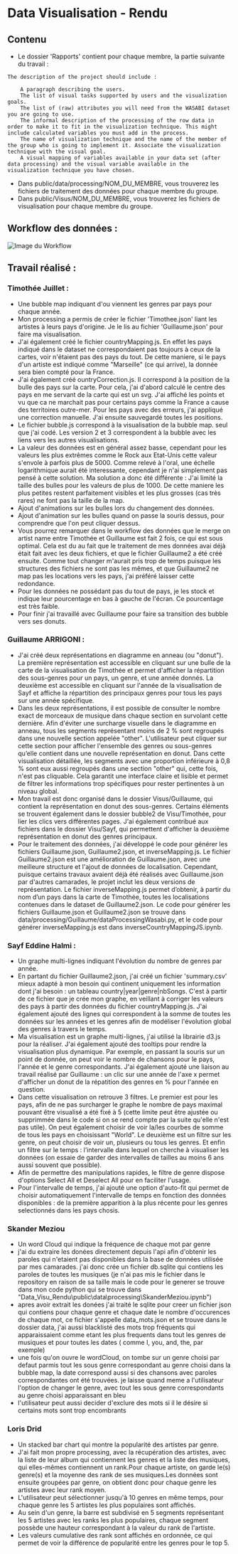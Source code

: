 # Data Visualisation - Rendu

## Contenu

- Le dossier 'Rapports' contient pour chaque membre, la partie suivante du travail :
```
The description of the project should include : 

    A paragraph describing the users.
    The list of visual tasks supported by users and the visualization goals.
    The list of (raw) attributes you will need from the WASABI dataset you are going to use.
    The informal description of the processing of the row data in order to make it to fit in the visualization technique. This might include calculated variables you must add in the process.
    The name of visualization technique and the name of the member of the group who is going to implement it. Associate the visualization technique with the visual goal.
    A visual mapping of variables available in your data set (after data processing) and the visual variable available in the visualization technique you have chosen.
```
- Dans public/data/processing/NOM_DU_MEMBRE, vous trouverez les fichiers de traitement des données pour chaque membre du groupe.
- Dans public/Visus/NOM_DU_MEMBRE, vous trouverez les fichiers de visualisation pour chaque membre du groupe.


## Workflow des données :

![Image du Workflow](Worklow%20visualisation.drawio.png)

## Travail réalisé :

### Timothée Juillet :

- Une bubble map indiquant d'ou viennent les genres par pays pour chaque année. 
- Mon processing a permis de créer le fichier 'Timothee.json' liant les artistes à leurs pays d'origine. Je le lis au fichier 'Guillaume.json' pour faire ma visualisation.
- J'ai également créé le fichier countryMapping.js. En effet les pays indiqué dans le dataset ne correspondaient pas toujours à ceux de la cartes, voir n'étaient pas des pays du tout. De cette maniere, si le pays d'un artiste est indiqué comme "Marseille" (ce qui arrive), la donnée sera bien compté pour la France.
- J'ai également créé ountryCorrection.js. Il correspond à la position de la bulle des pays sur la carte. Pour cela, j'ai d'abord calculé le centre des pays en me servant de la carte qui est un svg. J'ai affiché les points et vu que ca ne marchait pas pour certains pays comme la France a cause des territoires outre-mer. Pour les pays avec des erreurs, j'ai appliqué une correction manuelle. J'ai ensuite sauvegardé toutes les positions.
- Le fichier bubble.js correspond à la visualisation de la bubble map. seul que j'ai codé. Les version 2 et 3 correspondent à la bubble avec les liens vers les autres visualisations.
- La valeur des données est en général assez basse, cependant pour les valeurs les plus extrêmes comme le Rock aux Etat-Unis cette valeur s'envole à parfois plus de 5000. Comme relevé à l'oral, une échelle logarithmique aurait été interessante, cependant je n'ai simplement pas pensé à cette solution. Ma solution a donc été différente : J'ai limité la taille des bulles pour les valeurs de plus de 1000. De cette maniere les plus petites restent parfaitement visibles et les plus grosses (cas très rares) ne font pas la taille de la map.
- Ajout d'animations sur les bulles lors du changement des données.
- Ajout d'animation sur les bulles quand on passe la souris dessus, pour comprendre que l'on peut cliquer dessus.
- Vous pourrez remarquer dans le workflow des données que le merge on artist name entre Timothée et Guillaume est fait 2 fois, ce qui est sous optimal. Cela est du au fait que le traitement de mes données avai déjà était fait avec les deux fichiers, et que le fichier Guillaume2 a été créé ensuite. Comme tout changer m'aurait pris trop de temps puisque les structures des fichiers ne sont pas les mêmes, et que Guillaume2 ne map pas les locations vers les pays, j'ai préféré laisser cette redondance.
- Pour les données ne possédant pas du tout de pays, je les stock et indique leur pourcentage en bas à gauche de l'écran. Ce pourcentage est très faible.
- Pour finir j'ai travaillé avec Guillaume pour faire sa transition des bubble vers ses donuts.

### Guillaume ARRIGONI :

- J'ai créé deux représentations en diagramme en anneau (ou "donut"). La première représentation est accessible en cliquant sur une bulle de la carte de la visualisation de Timothée et permet d'afficher la répartition des sous-genres pour un pays, un genre, et une année donnés. La deuxième est accessible en cliquant sur l'année de la visualisation de Sayf et affiche la répartition des principaux genres pour tous les pays sur une année spécifique.
- Dans les deux représentations, il est possible de consulter le nombre exact de morceaux de musique dans chaque section en survolant cette dernière. Afin d'éviter une surcharge visuelle dans le diagramme en anneau, tous les segments représentant moins de 2 % sont regroupés dans une nouvelle section appelée "other". L'utilisateur peut cliquer sur cette section pour afficher l'ensemble des genres ou sous-genres qu’elle contient dans une nouvelle représentation en donut. Dans cette visualisation détaillée, les segments avec une proportion inférieure à 0,8 % sont eux aussi regroupés dans une section "other" qui, cette fois, n'est pas cliquable. Cela garantit une interface claire et lisible et permet de filtrer les informations trop spécifiques pour rester pertinentes à un niveau global.
- Mon travail est donc organisé dans le dossier Visus/Guillaume, qui contient la représentation en donut des sous-genres. Certains éléments se trouvent également dans le dossier bubble2 de Visu/Timothée, pour lier les clics vers différentes pages. J'ai également contribué aux fichiers dans le dossier Visu/Sayf, qui permettent d'afficher la deuxième représentation en donut des genres principaux.
- Pour le traitement des données, j'ai développé le code pour générer les fichiers Guillaume.json, Guillaume2.json, et inverseMapping.js. Le fichier Guillaume2.json est une amélioration de Guillaume.json, avec une meilleure structure et l'ajout de données de localisation. Cependant, puisque certains travaux avaient déjà été réalisés avec Guillaume.json par d'autres camarades, le projet inclut les deux versions de représentation. Le fichier inverseMapping.js permet d’obtenir, à partir du nom d’un pays dans la carte de Timothée, toutes les localisations contenues dans le dataset de Guillaume2.json. Le code pour générer les fichiers Guillaume.json et Guillaume2.json se trouve dans data/processing/Guillaume/dataProcessingWasabi.py, et le code pour générer inverseMapping.js est dans inverseCountryMappingJS.ipynb.


### Sayf Eddine Halmi :

- Un graphe multi-lignes indiquant l'évolution du nombre de genres par année.
- En partant du fichier Guillaume2.json, j'ai créé un fichier 'summary.csv' mieux adapté à mon besoin qui continent uniquement les information dont j'ai besoin : un tableau country|year|genre|nbSongs. C'est à partir de ce fichier que je crée mon graphe, en veillant à corriger les valeurs des pays à partir des données du fichier countryMapping.js. J'ai également ajouté des lignes qui correspondent à la somme de toutes les données sur les années et les genres afin de modéliser l'évolution global des genres à travers le temps.
- Ma visualisation est un graphe multi-lignes, j'ai utilisé la librairie d3.js pour la réaliser. J'ai également ajouté des tooltips pour rendre la visualisation plus dynamique. Par exemple, en passant la souris sur un point de donnée, on peut voir le nombre de chansons pour le pays, l'année et le genre correspondants. J'ai également ajouté une liaison au travail réalisé par Guillaume : un clic sur une année de l'axe x permet d'afficher un donut de la répatition des genres en % pour l'année en question.
- Dans cette visualisation on retrouve 3 filtres. Le premier est pour les pays, afin de ne pas surcharger le graphe le nombre de pays maximal pouvant être visualisé a été fixé à 5 (cette limite peut être ajustée ou supprimmée dans le code si on se rend compte par la suite qu'elle n'est pas utile). On peut également choisir de voir la/les courbes de somme de tous les pays en choisissant "World". Le deuxième est un filtre sur les genre, on peut choisir de voir un, plusieurs ou tous les genres. Et enfin un filtre sur le temps : l'intervalle dans lequel on cherche à visualiser les données (on essaie de garder des intervalles de tailles au moins 6 ans aussi souvent que possible).
- Afin de permettre des manipulations rapides, le filtre de genre dispose d'options Select All et Deselect All pour en faciliter l'usage.
- Pour l'intervalle de temps, j'ai ajouté une option d'auto-fit qui permet de choisir automatiquement l'intervalle de temps en fonction des données disponibles : de la première apparition à la plus récente pour les genres selectionnés dans les pays chosis.

### Skander Meziou 

- Un word Cloud qui indique la fréquence de chaque mot par genre 
- j'ai du extraire les donées directement depuis l'api afin d'obtenir les paroles qui n'etaient pas disponibles dans la base de données utilisée par mes camarades. j'ai donc crée un fichier db.sqlite qui contiens les paroles de toutes les musiques (je n'ai pas mis le fichier dans le repository en raison de sa taille mais le code pour le generer se trouve dans mon code python qui se trouve dans "Data_Visu_Rendu\public\data\processing\SkanderMeziou.ipynb")
- apres avoir extrait les donées j'ai traité le sqlite pour creer un fichier json qui contiens pour chaque genre et chaque date le nombre d'occurences de chaque mot, ce fichier s'appelle data_mots.json et se trouve dans le dossier data, j'ai aussi blacklisté des mots trop fréquents qui apparaissaient comme etant les plus frequents dans tout les genres de musiques et pour toutes les dates ( comme I, you, and, the, par exemple)
- une fois qu'on ouvre le wordCloud, on tombe sur un genre choisi par defaut parmis tout les sous genre correspondant au genre choisi dans la bubble map, la date correspond aussi si des chansons avec paroles correspondantes ont été trouvées. je laisse quand meme a l'utilisateur l'option de changer le genre, avec tout les sous genre correspondants au genre choisi apparaissant en bleu
- l'utilisateur peut aussi decider d'exclure des mots si il le désire si certains mots sont trop encombrants 


### Loris Drid

- Un stacked bar chart qui montre la popularité des artistes par genre. 
- J'ai fait mon propre processing, avec la récupération des artistes, avec la liste de leur album qui contiennent les genres et la liste des musiques, qui elles-mêmes contiennent un rank.Pour chaque artiste, on garde le(s) genre(s) et la moyenne des rank de ses musiques.Les données sont ensuite groupées par genre, on obtient donc pour chaque genre les artistes avec leur rank moyen.
- L'utilisateur peut sélectionner jusqu'à 10 genres en même temps, pour chaque genre les 5 artistes les plus populaires sont affichés.
- Au sein d'un genre, la barre est subdivisé en 5 segments représentant les 5 artistes avec les ranks les plus populaires, chaque segment possède une hauteur correspondant à la valeur du rank de l'artiste.
- Les valeurs cumulative des rank sont affichés en ordonnée, ce qui permet de voir la différence de popularité entre les genres pour le top 5.